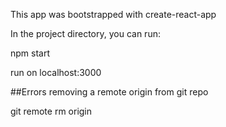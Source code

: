 This app was bootstrapped with create-react-app

In the project directory, you can run:

npm start

run on localhost:3000


##Errors
removing a remote origin from git repo

git remote rm origin

